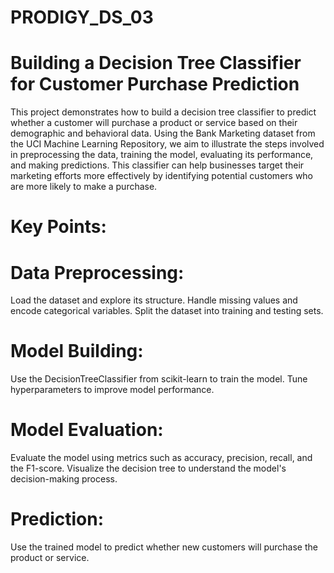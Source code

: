 # PRODIGY_DS_03
# Building a Decision Tree Classifier for Customer Purchase Prediction
This project demonstrates how to build a decision tree classifier to predict whether a customer will purchase a product or service based on their demographic and behavioral data. Using the Bank Marketing dataset from the UCI Machine Learning Repository, we aim to illustrate the steps involved in preprocessing the data, training the model, evaluating its performance, and making predictions. This classifier can help businesses target their marketing efforts more effectively by identifying potential customers who are more likely to make a purchase.

# Key Points:
# Data Preprocessing:
Load the dataset and explore its structure.
Handle missing values and encode categorical variables.
Split the dataset into training and testing sets.
# Model Building:
Use the DecisionTreeClassifier from scikit-learn to train the model.
Tune hyperparameters to improve model performance.
# Model Evaluation:
Evaluate the model using metrics such as accuracy, precision, recall, and the F1-score.
Visualize the decision tree to understand the model's decision-making process.
# Prediction:
Use the trained model to predict whether new customers will purchase the product or service.
